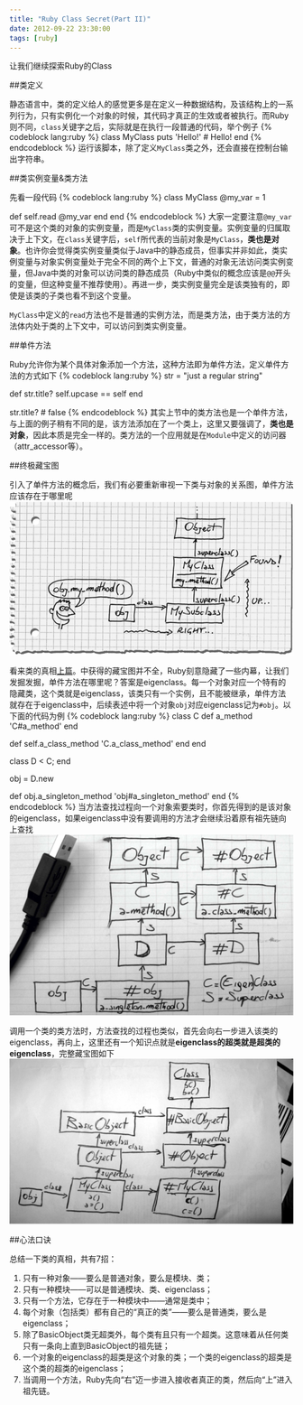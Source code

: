 ```yaml
---
title: "Ruby Class Secret(Part II)"
date: 2012-09-22 23:30:00
tags: [ruby]
---
```


让我们继续探索Ruby的Class

##类定义

静态语言中，类的定义给人的感觉更多是在定义一种数据结构，及该结构上的一系列行为，只有实例化一个对象的时候，其代码才真正的生效或者被执行。而Ruby则不同，`class`关键字之后，实际就是在执行一段普通的代码，举个例子
{% codeblock lang:ruby %}
class MyClass
  puts 'Hello!'	# Hello!
end
{% endcodeblock %}
运行该脚本，除了定义`MyClass`类之外，还会直接在控制台输出字符串。

##类实例变量&类方法

先看一段代码
{% codeblock lang:ruby %}
class MyClass
  @my_var = 1

  def self.read
    @my_var
  end
end
{% endcodeblock %}
大家一定要注意`@my_var`可不是这个类的对象的实例变量，而是`MyClass`类的实例变量。实例变量的归属取决于上下文，在`class`关键字后，`self`所代表的当前对象是`MyClass`，**类也是对象**。也许你会觉得类实例变量类似于Java中的静态成员，但事实并非如此，类实例变量与对象实例变量处于完全不同的两个上下文，普通的对象无法访问类实例变量，但Java中类的对象可以访问类的静态成员（Ruby中类似的概念应该是`@@`开头的变量，但这种变量不推荐使用）。再进一步，类实例变量完全是该类独有的，即使是该类的子类也看不到这个变量。

`MyClass`中定义的`read`方法也不是普通的实例方法，而是类方法，由于类方法的方法体内处于类的上下文中，可以访问到类实例变量。

##单件方法

Ruby允许你为某个具体对象添加一个方法，这种方法即为单件方法，定义单件方法的方式如下
{% codeblock lang:ruby %}
str = "just a regular string"

def str.title?
  self.upcase == self
end

str.title?	# false
{% endcodeblock %}
其实上节中的类方法也是一个单件方法，与上面的例子稍有不同的是，该方法添加在了一个类上，这里又要强调了，**类也是对象**，因此本质是完全一样的。类方法的一个应用就是在`Module`中定义的访问器（attr_accessor等）。

##终极藏宝图

引入了单件方法的概念后，我们有必要重新审视一下类与对象的关系图，单件方法应该存在于哪里呢
![class_and_object_3](/images/method_finding.png)

看来类的真相[上篇](/2012/09/06/ruby-class-secret-1/ "Ruby类的真相(上)")。中获得的藏宝图并不全，Ruby刻意隐藏了一些内幕，让我们发掘发掘，单件方法在哪里呢？答案是eigenclass。每一个对象对应一个特有的隐藏类，这个类就是eigenclass，该类只有一个实例，且不能被继承，单件方法就存在于eigenclass中，后续表述中将一个对象`obj`对应eigenclass记为`#obj`。以下面的代码为例
{% codeblock lang:ruby %}
class C
  def a_method
    'C#a_method'
  end

  def self.a_class_method
    'C.a_class_method'
  end
end

class D < C; end

obj = D.new

def obj.a_singleton_method
  'obj#a_singleton_method'
end
{% endcodeblock %}
当方法查找过程向一个对象索要类时，你首先得到的是该对象的eigenclass，如果eigenclass中没有要调用的方法才会继续沿着原有祖先链向上查找
![class_and_object_4](/images/method_finding_with_eigenclass.png)

调用一个类的类方法时，方法查找的过程也类似，首先会向右一步进入该类的eigenclass，再向上，这里还有一个知识点就是**eigenclass的超类就是超类的eigenclass**，完整藏宝图如下
![class_and_object_5](/images/everything.png)

##心法口诀

总结一下类的真相，共有7招：  
1.  只有一种对象——要么是普通对象，要么是模块、类；        
2.  只有一种模块——可以是普通模块、类、eigenclass；           
3.  只有一个方法，它存在于一种模块中——通常是类中；          
4.  每个对象（包括类）都有自己的“真正的类”——要么是普通类，要么是eigenclass；        
5.  除了BasicObject类无超类外，每个类有且只有一个超类。这意味着从任何类只有一条向上直到BasicObject的祖先链；      
6.  一个对象的eigenclass的超类是这个对象的类；一个类的eigenclass的超类是这个类的超类的eigenclass；        
7.  当调用一个方法，Ruby先向“右”迈一步进入接收者真正的类，然后向“上”进入祖先链。
